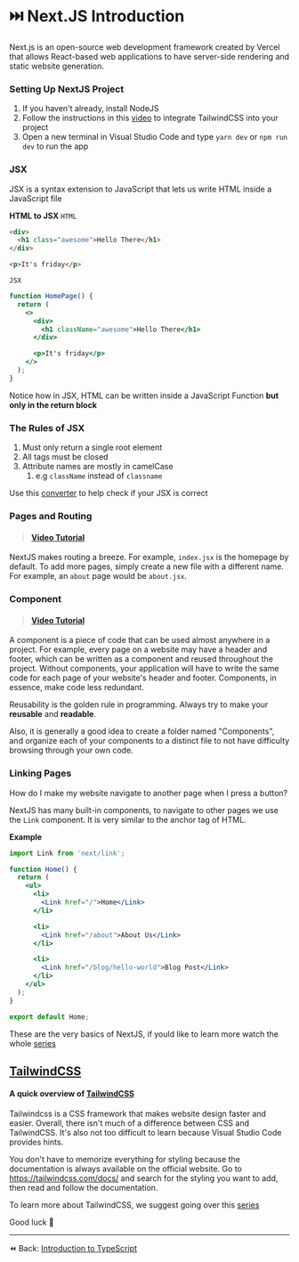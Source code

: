 # ⏭️ Next.JS Introduction

Next.js is an open-source web development framework created by Vercel that allows React-based web applications to have server-side rendering and static website generation.

### Setting Up NextJS Project

1. If you haven't already, install NodeJS
2. Follow the instructions in this <a href="https://www.youtube.com/watch?v=kap8xrWMNDM" target="_blank">video</a> to integrate TailwindCSS into your project
3. Open a new terminal in Visual Studio Code and type `yarn dev` or `npm run dev` to run the app

### JSX

JSX is a syntax extension to JavaScript that lets us write HTML inside a JavaScript file

**HTML to JSX**
`HTML`

```html
<div>
  <h1 class="awesome">Hello There</h1>
</div>

<p>It's friday</p>
```

`JSX`

```jsx
function HomePage() {
  return (
    <>
      <div>
        <h1 className="awesome">Hello There</h1>
      </div>

      <p>It's friday</p>
    </>
  );
}
```

Notice how in JSX, HTML can be written inside a JavaScript Function **but only in the return block**

### The Rules of JSX

1. Must only return a single root element
2. All tags must be closed
3. Attribute names are mostly in camelCase
   1. e.g `className` instead of `classname`

Use this <a href="https://transform.tools/html-to-jsx" target="_blank">converter</a> to help check if your JSX is correct

### Pages and Routing

> #### <a href="https://www.youtube.com/watch?v=zktJ8-k0JDc&list=PL4cUxeGkcC9g9gP2onazU5-2M-AzA8eBw&index=2" target="_blank">Video Tutorial</a>


NextJS makes routing a breeze. For example, `index.jsx` is the homepage by default. To add more pages, simply create a new file with a different name. For example, an `about` page would be `about.jsx`.

### Component

> #### <a href="https://www.youtube.com/watch?v=MJT_WXdSPjE&list=PL4cUxeGkcC9g9gP2onazU5-2M-AzA8eBw&index=4" target="_blank">Video Tutorial</a>



A component is a piece of code that can be used almost anywhere in a project. For example, every page on a website may have a header and footer, which can be written as a component and reused throughout the project. Without components, your application will have to write the same code for each page of your website's header and footer. Components, in essence, make code less redundant.

Reusability is the golden rule in programming. Always try to make your **reusable** and **readable**.

Also, it is generally a good idea to create a folder named "Components", and organize each of your components to a distinct file to not have difficulty browsing through your own code.

### Linking Pages

How do I make my website navigate to another page when I press a button?

NextJS has many built-in components, to navigate to other pages we use the `Link` component. It is very similar to the anchor tag of HTML.

**Example**

```jsx
import Link from 'next/link';

function Home() {
  return (
    <ul>
      <li>
        <Link href="/">Home</Link>
      </li>

      <li>
        <Link href="/about">About Us</Link>
      </li>

      <li>
        <Link href="/blog/hello-world">Blog Post</Link>
      </li>
    </ul>
  );
}

export default Home;
```

These are the very basics of NextJS, if yould like to learn more watch the whole <a href="https://www.youtube.com/watch?v=zktJ8-k0JDc&list=PL4cUxeGkcC9g9gP2onazU5-2M-AzA8eBw&index=3" target="_blank">series</a>

## <a href="https://tailwindcss.com/" target="_blank">TailwindCSS</a>


#### A quick overview of <a href="https://www.youtube.com/watch?v=mr15Xzb1Ook&t=26s" target="_blank">TailwindCSS</a> 

Tailwindcss is a CSS framework that makes website design faster and easier. Overall, there isn't much of a difference between CSS and TailwindCSS. It's also not too difficult to learn because Visual Studio Code provides hints.

You don't have to memorize everything for styling because the documentation is always available on the official website. Go to https://tailwindcss.com/docs/ and search for the styling you want to add, then read and follow the documentation.

To learn more about TailwindCSS, we suggest going over this <a href="https://www.youtube.com/watch?v=kMiMlB5PZRM&list=PL4cUxeGkcC9gpXORlEHjc5bgnIi5HEGhw&index=13" target="_blank">series</a>

Good luck 🫡

----
⏪ Back: [Introduction to TypeScript](../typescript/FAMILIARIZETYPESCRIPT.md)
